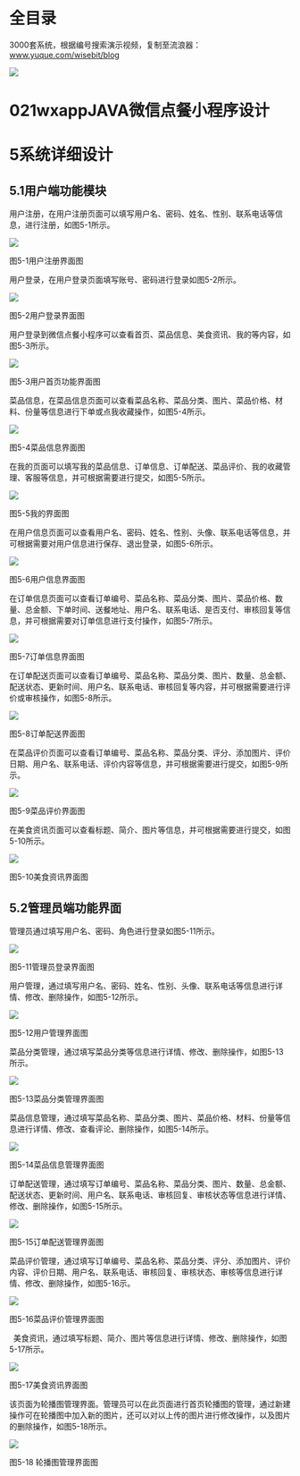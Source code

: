 # 全目录

3000套系统，根据编号搜索演示视频，复制至流浪器：www.yuque.com/wisebit/blog


![](https://bitwise.oss-cn-heyuan.aliyuncs.com/2024/11/06/qq_wechat.png)
# 021wxappJAVA微信点餐小程序设计
# 5系统详细设计
## 5.1用户端功能模块
用户注册，在用户注册页面可以填写用户名、密码、姓名、性别、联系电话等信息，进行注册，如图5-1所示。

![](/md/blog.014.png)

图5-1用户注册界面图

用户登录，在用户登录页面填写账号、密码进行登录如图5-2所示。

![](/md/blog.015.png)

图5-2用户登录界面图




用户登录到微信点餐小程序可以查看首页、菜品信息、美食资讯、我的等内容，如图5-3所示。

![](/md/blog.016.png)

图5-3用户首页功能界面图

菜品信息，在菜品信息页面可以查看菜品名称、菜品分类、图片、菜品价格、材料、份量等信息进行下单或点我收藏操作，如图5-4所示。

![](/md/blog.017.png)

图5-4菜品信息界面图

在我的页面可以填写我的菜品信息、订单信息、订单配送、菜品评价、我的收藏管理、客服等信息，并可根据需要进行提交，如图5-5所示。

![](/md/blog.018.png)

图5-5我的界面图

在用户信息页面可以查看用户名、密码、姓名、性别、头像、联系电话等信息，并可根据需要对用户信息进行保存、退出登录，如图5-6所示。

![](/md/blog.019.png)

图5-6用户信息界面图

在订单信息页面可以查看订单编号、菜品名称、菜品分类、图片、菜品价格、数量、总金额、下单时间、送餐地址、用户名、联系电话、是否支付、审核回复等信息，并可根据需要对订单信息进行支付操作，如图5-7所示。

![](/md/blog.020.png)

图5-7订单信息界面图

在订单配送页面可以查看订单编号、菜品名称、菜品分类、图片、数量、总金额、配送状态、更新时间、用户名、联系电话、审核回复等内容，并可根据需要进行评价或审核操作，如图5-8所示。

![](/md/blog.021.png)

图5-8订单配送界面图

在菜品评价页面可以查看订单编号、菜品名称、菜品分类、评分、添加图片、评价日期、用户名、联系电话、评价内容等信息，并可根据需要进行提交，如图5-9所示。

![](/md/blog.022.png)

图5-9菜品评价界面图

在美食资讯页面可以查看标题、简介、图片等信息，并可根据需要进行提交，如图5-10所示。

![](/md/blog.023.png)

图5-10美食资讯界面图




## 5.2管理员端功能界面

管理员通过填写用户名、密码、角色进行登录如图5-11所示。

![](/md/blog.024.png)

图5-11管理员登录界面图

用户管理，通过填写用户名、密码、姓名、性别、头像、联系电话等信息进行详情、修改、删除操作，如图5-12所示。

![](/md/blog.025.png)

图5-12用户管理界面图

菜品分类管理，通过填写菜品分类等信息进行详情、修改、删除操作，如图5-13所示。

![](/md/blog.026.png)

图5-13菜品分类管理界面图



菜品信息管理，通过填写菜品名称、菜品分类、图片、菜品价格、材料、份量等信息进行详情、修改、查看评论、删除操作，如图5-14所示。

![](/md/blog.027.png)

图5-14菜品信息管理界面图


订单配送管理，通过填写订单编号、菜品名称、菜品分类、图片、数量、总金额、配送状态、更新时间、用户名、联系电话、审核回复、审核状态等信息进行详情、修改、删除操作，如图5-15所示。

![](/md/blog.028.png)

图5-15订单配送管理界面图


菜品评价管理，通过填写订单编号、菜品名称、菜品分类、评分、添加图片、评价内容、评价日期、用户名、联系电话、审核回复、审核状态、审核等信息进行详情、修改、删除操作，如图5-16示。

![](/md/blog.029.png)

图5-16菜品评价管理界面图

` `美食资讯，通过填写标题、简介、图片等信息进行详情、修改、删除操作，如图5-17所示。

![](/md/blog.030.png)

图5-17美食资讯界面图

该页面为轮播图管理界面。管理员可以在此页面进行首页轮播图的管理，通过新建操作可在轮播图中加入新的图片，还可以对以上传的图片进行修改操作，以及图片的删除操作，如图5-18所示。

![](/md/blog.031.png)

图5-18 轮播图管理界面图







